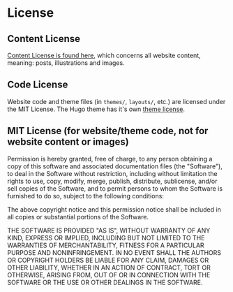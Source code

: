 # License

## Content License
[Content License is found here](/content/en/license.md), which concerns all website content, meaning: posts, illustrations and images.

## Code License
Website code and theme files (in `themes/`, `layouts/`, etc.) are licensed under the MIT License. The Hugo theme has it's own [theme license](/themes/kimlehtinen/LICENSE).

## MIT License (for website/theme code, not for website content or images)
Permission is hereby granted, free of charge, to any person obtaining a copy of
this software and associated documentation files (the "Software"), to deal in
the Software without restriction, including without limitation the rights to
use, copy, modify, merge, publish, distribute, sublicense, and/or sell copies of
the Software, and to permit persons to whom the Software is furnished to do so,
subject to the following conditions:

The above copyright notice and this permission notice shall be included in all
copies or substantial portions of the Software.

THE SOFTWARE IS PROVIDED "AS IS", WITHOUT WARRANTY OF ANY KIND, EXPRESS OR
IMPLIED, INCLUDING BUT NOT LIMITED TO THE WARRANTIES OF MERCHANTABILITY, FITNESS
FOR A PARTICULAR PURPOSE AND NONINFRINGEMENT. IN NO EVENT SHALL THE AUTHORS OR
COPYRIGHT HOLDERS BE LIABLE FOR ANY CLAIM, DAMAGES OR OTHER LIABILITY, WHETHER
IN AN ACTION OF CONTRACT, TORT OR OTHERWISE, ARISING FROM, OUT OF OR IN
CONNECTION WITH THE SOFTWARE OR THE USE OR OTHER DEALINGS IN THE SOFTWARE.


